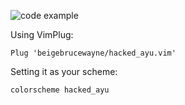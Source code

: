 ![code example](https://i.imgur.com/inqmLax.png)

Using VimPlug:

```
Plug 'beigebrucewayne/hacked_ayu.vim'
```

Setting it as your scheme:

```
colorscheme hacked_ayu
```
